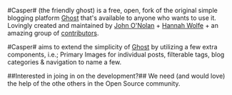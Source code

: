 #Casper# (the friendly ghost) is a free, open, fork of the original simple blogging platform [Ghost](https://github.com/TryGhost/Ghost) that's available to anyone who wants to use it. Lovingly created and maintained by [John O'Nolan](http://twitter.com/JohnONolan) + [Hannah Wolfe](http://twitter.com/ErisDS) + an amazing group of [contributors](https://github.com/TryGhost/Ghost/contributors).

#Casper# aims to extend the simplicity of [Ghost](https://github.com/TryGhost/Ghost) by utilizing a few extra components, i.e.; Primary Images for individual posts, filterable tags, blog categories & navigation to name a few.

##Interested in joing in on the development?## We need (and would love) the help of the othe others in the Open Source community.
